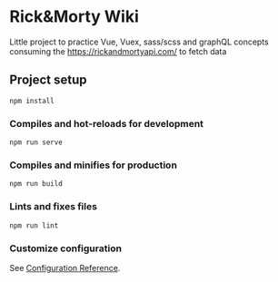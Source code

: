 # Rick&Morty Wiki

Little project to practice Vue, Vuex, sass/scss and graphQL concepts consuming the https://rickandmortyapi.com/ to fetch data

## Project setup
```
npm install
```

### Compiles and hot-reloads for development
```
npm run serve
```

### Compiles and minifies for production
```
npm run build
```

### Lints and fixes files
```
npm run lint
```

### Customize configuration
See [Configuration Reference](https://cli.vuejs.org/config/).
